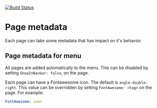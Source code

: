 [![Build Status](https://johanvergeer.visualstudio.com/johanvergeer.github.io/_apis/build/status/johanvergeer.johanvergeer.github.io?branchName=source)](https://johanvergeer.visualstudio.com/johanvergeer.github.io/_build/latest?definitionId=5&branchName=source)

# Page metadata

Each page can take some metadata that has impact on it's behavior.

## Page metadata for menu

All pages are added automatically to the menu. This can be disabled by setting `ShowInNavbar: false`, on the page.

Each page can have a Fontawesome icon. The default is `angle-double-right`. This value can be overridden by setting `FontAwesome: <tag>` on the page. For example:

```yml
FontAwesome: user
```